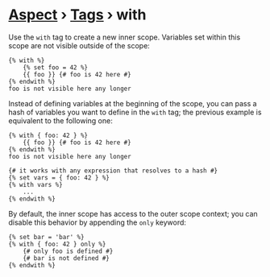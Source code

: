 [Aspect](./../../readme.md) › [Tags](./../tags.md) › with
==========

<!-- {% raw %} -->

Use the `with` tag to create a new inner scope. Variables set within this scope are not visible outside of the scope:

```twig
{% with %}
    {% set foo = 42 %}
    {{ foo }} {# foo is 42 here #}
{% endwith %}
foo is not visible here any longer
```

Instead of defining variables at the beginning of the scope, 
you can pass a hash of variables you want to define in the `with` tag; 
the previous example is equivalent to the following one:

```twig
{% with { foo: 42 } %}
    {{ foo }} {# foo is 42 here #}
{% endwith %}
foo is not visible here any longer

{# it works with any expression that resolves to a hash #}
{% set vars = { foo: 42 } %}
{% with vars %}
    ...
{% endwith %}
```

By default, the inner scope has access to the outer scope context; 
you can disable this behavior by appending the `only` keyword:

```twig
{% set bar = 'bar' %}
{% with { foo: 42 } only %}
    {# only foo is defined #}
    {# bar is not defined #}
{% endwith %}
```

<!-- {% endraw %} -->